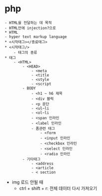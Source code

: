 # php
    - HTML을 전달하는 데 목적
    - HTML안에 injection?으로
    * HTML
    - hyper text markup language
    * <시작태그></종료태그>
    * <시작태그/>
        - 태그의 종류
    * 태그
        - <HTML>
            - <HEAD>
                - <meta
                - <title
                - <style
                - <script
            - BODY
                - <h1 ~ h6 제목
                - <div 블럭
                - <p 문단
                - <ul~li
                - <ol~li
                - <span 인라인
                - <label 인라인
                - 폼관련 태그
                    - <form
                    - <input 인라인
                    - <checkbox 인라인
                    - <select 인라인
                    - <radio 인라인
            - 기타태그
                - <address
                - <article
                - < section
* img 로드 안될 때
    - ctrl + shift + r: 전체 데이터 다시 가져오기